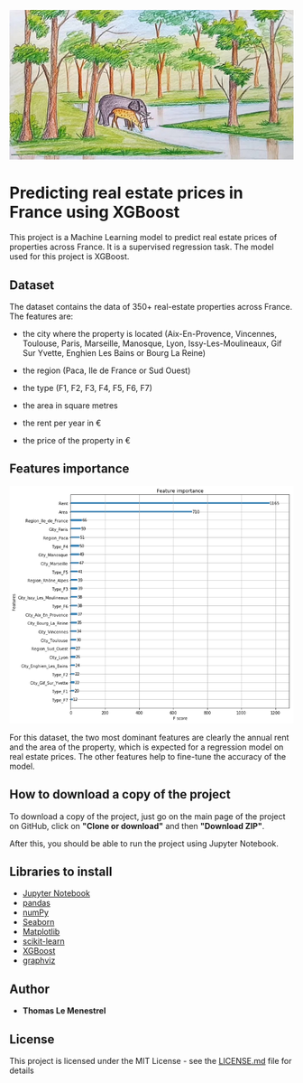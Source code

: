 ![Image of a tree of the XGBoost model](https://github.com/tlemenestrel/France_Real_Estate_Prices_Prediction/blob/master/Images/drawing.jpg)

# Predicting real estate prices in France using XGBoost 

This project is a Machine Learning model to predict real estate prices of properties across France. It is a supervised regression task. The model used for this project is XGBoost.

## Dataset

The dataset contains the data of 350+ real-estate properties across France. The features are:

* the city where the property is located (Aix-En-Provence, Vincennes, Toulouse, Paris, Marseille, Manosque, Lyon, Issy-Les-Moulineaux, Gif Sur Yvette, Enghien Les Bains or Bourg La Reine)

* the region (Paca, Ile de France or Sud Ouest)

* the type (F1, F2, F3, F4, F5, F6, F7)

* the area in square metres 

* the rent per year in €  

* the price of the property in €

## Features importance

![Image of features importance](https://github.com/tlemenestrel/France_Real_Estate_Prices_Prediction/blob/master/Images/xgboost_features_importance.png)

For this dataset, the two most dominant features are clearly the annual rent and the area of the property, which is expected for a regression model on real estate prices. The other features help to fine-tune the accuracy of the model.

## How to download a copy of the project

To download a copy of the project, just go on the main page of the project on GitHub, click on **"Clone or download"** and then **"Download ZIP"**. 

After this, you should be able to run the project using Jupyter Notebook.

## Libraries to install

* [Jupyter Notebook](https://jupyter.org/install)
* [pandas](https://pandas.pydata.org/pandas-docs/stable/getting_started/install.html)
* [numPy](https://numpy.org)
* [Seaborn](https://pypi.org/project/seaborn/)
* [Matplotlib](https://matplotlib.org/users/installing.html)
* [scikit-learn](https://scikit-learn.org/stable/install.html)
* [XGBoost](https://xgboost.readthedocs.io/en/latest/build.html)
* [graphviz](https://pypi.org/project/graphviz/)

## Author

* **Thomas Le Menestrel** 

## License

This project is licensed under the MIT License - see the [LICENSE.md](https://github.com/tlemenestrel/France_Real_Estate_Prices_Prediction/blob/master/LICENSE.md) file for details
